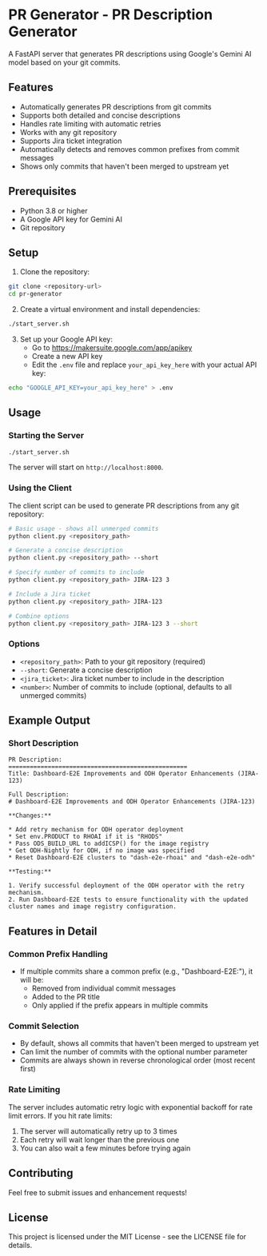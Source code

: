 # PR Generator - PR Description Generator

A FastAPI server that generates PR descriptions using Google's Gemini AI model based on your git commits.

## Features

- Automatically generates PR descriptions from git commits
- Supports both detailed and concise descriptions
- Handles rate limiting with automatic retries
- Works with any git repository
- Supports Jira ticket integration
- Automatically detects and removes common prefixes from commit messages
- Shows only commits that haven't been merged to upstream yet

## Prerequisites

- Python 3.8 or higher
- A Google API key for Gemini AI
- Git repository

## Setup

1. Clone the repository:
```bash
git clone <repository-url>
cd pr-generator
```

2. Create a virtual environment and install dependencies:
```bash
./start_server.sh
```

3. Set up your Google API key:
   - Go to https://makersuite.google.com/app/apikey
   - Create a new API key
   - Edit the `.env` file and replace `your_api_key_here` with your actual API key:
```bash
echo "GOOGLE_API_KEY=your_api_key_here" > .env
```

## Usage

### Starting the Server

```bash
./start_server.sh
```

The server will start on `http://localhost:8000`.

### Using the Client

The client script can be used to generate PR descriptions from any git repository:

```bash
# Basic usage - shows all unmerged commits
python client.py <repository_path>

# Generate a concise description
python client.py <repository_path> --short

# Specify number of commits to include
python client.py <repository_path> JIRA-123 3

# Include a Jira ticket
python client.py <repository_path> JIRA-123

# Combine options
python client.py <repository_path> JIRA-123 3 --short
```

### Options

- `<repository_path>`: Path to your git repository (required)
- `--short`: Generate a concise description
- `<jira_ticket>`: Jira ticket number to include in the description
- `<number>`: Number of commits to include (optional, defaults to all unmerged commits)

## Example Output

### Short Description
```
PR Description:
==================================================
Title: Dashboard-E2E Improvements and ODH Operator Enhancements (JIRA-123)

Full Description:
# Dashboard-E2E Improvements and ODH Operator Enhancements (JIRA-123)

**Changes:**

* Add retry mechanism for ODH operator deployment
* Set env.PRODUCT to RHOAI if it is "RHODS"
* Pass ODS_BUILD_URL to addICSP() for the image registry
* Get ODH-Nightly for ODH, if no image was specified
* Reset Dashboard-E2E clusters to "dash-e2e-rhoai" and "dash-e2e-odh"

**Testing:**

1. Verify successful deployment of the ODH operator with the retry mechanism.
2. Run Dashboard-E2E tests to ensure functionality with the updated cluster names and image registry configuration.
```

## Features in Detail

### Common Prefix Handling
- If multiple commits share a common prefix (e.g., "Dashboard-E2E:"), it will be:
  - Removed from individual commit messages
  - Added to the PR title
  - Only applied if the prefix appears in multiple commits

### Commit Selection
- By default, shows all commits that haven't been merged to upstream yet
- Can limit the number of commits with the optional number parameter
- Commits are always shown in reverse chronological order (most recent first)

### Rate Limiting

The server includes automatic retry logic with exponential backoff for rate limit errors. If you hit rate limits:
1. The server will automatically retry up to 3 times
2. Each retry will wait longer than the previous one
3. You can also wait a few minutes before trying again

## Contributing

Feel free to submit issues and enhancement requests!

## License

This project is licensed under the MIT License - see the LICENSE file for details.